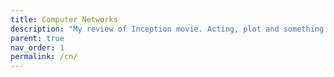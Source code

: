 ```yaml
---
title: Computer Networks
description: "My review of Inception movie. Acting, plot and something else in this short description."
parent: true
nav_order: 1
permalink: /cn/
---
```


